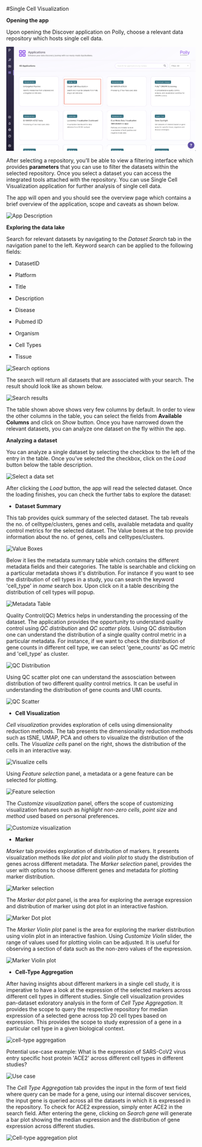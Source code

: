 #Single Cell Visualization

**Opening the app**

Upon opening the Discover application on Polly, choose a relevant data repository which hosts single cell data. 

![Polly Discover](../img/Discover/singlecellviewww.png)

After selecting a repository, you’ll be able to view a filtering interface which provides **parameters** that you can use to filter the datasets within the selected repository. Once you select a dataset you can access the integrated tools attached with the repository. You can use Single Cell Visualization application for further analysis of single cell data.

The app will open and you should see the overview page which contains a brief overview of the application, scope and caveats as shown below.

![App Description](../img/Discover/single_3.png)

**Exploring the data lake**

Search for relevant datasets by navigating to the *Dataset Search* tab in the navigation panel to the left. Keyword search can be applied to the following fields:

*   DatasetID
    
*   Platform

*   Title
    
*   Description
    
*   Disease
    
*   Pubmed ID
    
*   Organism
    
*   Cell Types
    
*   Tissue

![Search options](../img/Discover/single_4.png)

The search will return all datasets that are associated with your search. The result should look like as shown below.

![Search results](../img/Discover/single_5.png)

The table shown above shows very few columns by default. In order to view the other columns in the table, you can select the fields from **Available Columns** and click on *Show* button. Once you have narrowed down the relevant datasets, you can analyze one dataset on the fly within the app.

**Analyzing a dataset**

You can analyze a single dataset by selecting the checkbox to the left of the entry in the table. Once you’ve selected the checkbox, click on the *Load* button below the table description.

![Select a data set](../img/Discover/single_6.png)

After clicking the *Load* button, the app will read the selected dataset. Once the loading finishes, you can check the further tabs to explore the dataset:

*   **Dataset Summary**

This tab provides quick summary of the selected dataset. The tab reveals the no. of celltype/clusters, genes and cells, available metadata and quality control metrics for the selected dataset. The Value boxes at the top provide information about the no. of genes, cells and celltypes/clusters. 

![Value Boxes](../img/Discover/single_7.png)
    
Below it lies the metadata summary table which contains the different metadata fields and their categories. The table is searchable and clicking on a particular metadata shows it's distribution. For instance if you want to see the distribution of cell types in a study, you can search the keyword 'cell_type' in *name* search box. Upon click on it a table describing the distribution of cell types will popup.

![Metadata Table](../img/Discover/single_8.png)

Quality Control(QC) Metrics helps in understanding the processing of the dataset. The application provides the opportunity to understand quality control using *QC distribution* and *QC scatter* plots. Using QC distribution one can understand the distribution of a single quality control metric in a particular metadata. For instance, if we want to check the distribution of gene counts in different cell type, we can select 'gene_counts' as QC metric and 'cell_type' as cluster.

![QC Distribution](../img/Discover/single_9.png)

Using QC scatter plot one can understand the assosciation between distribution of two different quality control metrics. It can be useful in understanding the distribution of gene counts and UMI counts.

![QC Scatter](../img/Discover/single_10.png)

*   **Cell Visualization**

*Cell visualization* provides exploration of cells using dimensionality reduction methods. The tab presents the dimensionality reduction methods such as tSNE, UMAP, PCA and others to visualize the distribution of the cells. The *Visualize cells* panel on the right, shows the distribution of the cells in an interactive way. 

![Visualize cells](../img/Discover/single_11.png)

Using *Feature selection* panel, a metadata or a gene feature can be selected for plotting. 

![Feature selection](../img/Discover/single_12.png)
    
The *Customize visualization* panel, offers the scope of customizing visualization features such as *highlight non-zero cells*, *point size* and *method* used based on personal preferences.

![Customize visualization](../img/Discover/single_13.png)       
    
*   **Marker**

*Marker* tab provides exploration of distribution of markers. It presents visualization methods like *dot plot* and *violin plot* to study the distribution of genes across different metadata. The *Marker selection* panel, provides the user with options to choose different genes and metadata for plotting marker distribution. 

![Marker selection](../img/Discover/single_14.png)

The *Marker dot plot* panel, is the area for exploring the average expression and distribution of marker using dot plot in an interactive fashion.
    
![Marker Dot plot](../img/Discover/single_15.png)

The *Marker Violin plot* panel is the area for exploring the marker distribution using violin plot in an interactive fashion. Using *Customize Violin* slider, the range of values used for plotting violin can be adjusted. It is useful for observing a section of data such as the non-zero values of the expression. 

![Marker Violin plot](../img/Discover/single_16.png)


*   **Cell-Type Aggregation**

After having insights about different markers in a single cell study, it is imperative to have a look at the expression of the selected markers across different cell types in different studies. Single cell visualization provides pan-dataset exloratory analysis in the form of *Cell Type Aggregation*. It provides the scope to query the respective repository for median expression of a selected gene across top 20 cell types based on expression. This provides the scope to study expression of a gene in a particular cell type in a given biological context. 

![cell-type aggregation](../img/Discover/single_17.png)
    
Potential use-case example: What is the expression of SARS-CoV2 virus entry specific host protein 'ACE2' across different cell types in different studies? 

![Use case](../img/Discover/single_18.png)
    
The *Cell Type Aggregation* tab provides the input in the form of text field where query can be made for a gene, using our internal discover services, the input gene is queried across all the datasets in which it is expressed in the repository. To check for ACE2 expression, simply enter ACE2 in the search field. After entering the gene, clicking on *Search gene* will generate a bar plot showing the median expression and the distribution of gene expression across different studies.

![Cell-type aggregation plot](../img/Discover/single_19.png)
